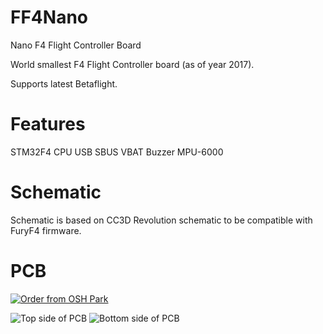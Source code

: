 # FF4Nano
Nano F4 Flight Controller Board

World smallest F4 Flight Controller board (as of year 2017).

Supports latest Betaflight.

# Features
STM32F4 CPU
USB
SBUS
VBAT
Buzzer
MPU-6000

# Schematic
Schematic is based on CC3D Revolution schematic to be compatible with FuryF4 firmware.

# PCB
<a href="https://oshpark.com/shared_projects/Eqp9gJje"><img src="https://oshpark.com/assets/badge-5b7ec47045b78aef6eb9d83b3bac6b1920de805e9a0c227658eac6e19a045b9c.png" alt="Order from OSH Park"></img></a>

![Top side of PCB](https://github.com/nppc/FF4Nano/blob/master/Images/PCB_TOP.png)
![Bottom side of PCB](https://github.com/nppc/FF4Nano/blob/master/Images/PCB_BOTTOM.png)
